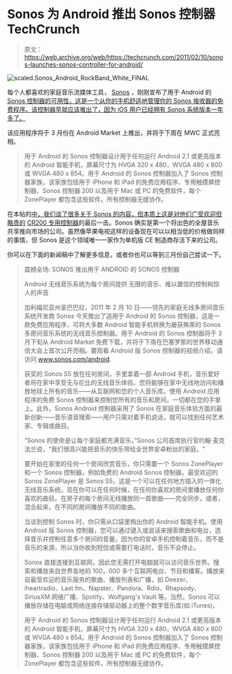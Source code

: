 # Sonos 为 Android 推出 Sonos 控制器 TechCrunch

> 原文：<https://web.archive.org/web/https://techcrunch.com/2011/02/10/sonos-launches-sonos-controller-for-android/>

![](img/539641ce17cd1375aa7e0d0c53f1fb50.png "scaled.Sonos_Android_RockBand_White_FINAL")

每个人都喜欢的家庭音乐流媒体工具， [Sonos](https://web.archive.org/web/20221206220311/http://crunchgear.com/tag/Sonos) ，刚刚宣布了用于 Android 的 [Sonos 控制器的可用性，这是一个从你的手机舒适地管理你的 Sonos 接收器的免费程序。该控制器早就应该推出了，因为 iOS 用户已经拥有 Sonos 系统版本一年多了。](https://web.archive.org/web/20221206220311/http://www.sonos.com/android)

该应用程序将于 3 月份在 Android Market 上推出，并将于下周在 MWC 正式亮相。

> 用于 Android 的 Sonos 控制器设计用于任何运行 Android 2.1 或更高版本的 Android 智能手机，屏幕尺寸为 HVGA 320 x 480，WVGA 480 x 800 或 WVGA 480 x 854。用于 Android 的 Sonos 控制器加入了 Sonos 控制器家族，该家族包括用于 iPhone 和 iPad 的免费应用程序、专用触摸屏控制器、Sonos 控制器 200 以及用于 Mac 或 PC 的免费软件，每个 ZonePlayer 都包含这些软件。所有控制器无缝协作。

在本帖的[中，我们谈了很多关于 Sonos 的内容，但本质上这是对他们广受欢迎但略贵的](https://web.archive.org/web/20221206220311/http://www.crunchgear.com/2011/01/19/how-sonos-got-it-right-up-close-with-a-survivor/) [CR200 专用控制器](https://web.archive.org/web/20221206220311/http://www.crunchgear.com/2009/07/27/comprehensive-hands-on-with-the-sonos-cr200/)的最后一击。Sonos 确实是第一个将出色的全屋音乐共享推向市场的公司。虽然像苹果电视这样的设备现在可以以相当低的价格做同样的事情，但 Sonos 是这个领域唯一一家作为单机版 CE 制造商存活下来的公司。

你可以在下面的新闻稿中了解更多信息，或者你也可以等到三月份自己尝试一下。

> 震撼全场:
> SONOS 推出用于 ANDROID 的
> SONOS 控制器
> 
> Android 无线音乐系统为每个房间提供
> 无限的音乐、难以置信的控制和惊人的声音
> 
> 加利福尼亚州圣巴巴拉，2011 年 2 月 10 日——领先的家庭无线多房间音乐系统开发商 Sonos 今天推出了适用于 Android 的 Sonos 控制器，这是一款免费应用程序，可将大多数 Android 智能手机转换为屡获殊荣的 Sonos 多房间音乐系统的无线音乐控制器。用于 Android 的 Sonos 控制器将于 3 月下旬从 Android Market 免费下载，并将于下周在巴塞罗那的世界移动通信大会上首次公开亮相。要观看 Android 版 Sonos 控制器的视频介绍，请访问 www.sonos.com/android.
> 
> 获奖的 Sonos S5 放在任何房间，手里拿着一部 Android 手机，音乐爱好者将在家中享受无与伦比的无线音乐体验。您将能够在家中无线地访问和播放地球上所有的音乐——从互联网和您的个人音乐库。使用 Android 应用程序的免费 Sonos 控制器来控制您所有的音乐和房间，一切都在您的手掌上。此外，Sonos Android 控制器采用了 Sonos 在家庭音乐体验方面的最新创新——音乐语音搜索——用户只需对着手机说话，就可以找到任何艺术家、专辑或曲目。
> 
> “Sonos 的使命是让每个家庭都充满音乐，”Sonos 公司首席执行官约翰·麦克法兰说，“我们很高兴能把音乐的快乐带给全世界安卓粉丝的家庭。"
> 
> 要开始在家里的任何一个房间欣赏音乐，你只需要一个 Sonos ZonePlayer 和一个 Sonos 控制器，例如免费的 Android Sonos 控制器。最受欢迎的 Sonos ZonePlayer 是 Sonos S5，这是一个可以在任何地方插入的一体化无线音乐系统。现在你可以在任何时候，在任何你喜欢的房间里播放任何你喜欢的曲目。在房子的每个房间无线播放同一首歌曲——完全同步。或者，混合起来，在不同的房间播放不同的歌曲。
> 
> 当谈到控制 Sonos 时，你只需从口袋里掏出你的 Android 智能手机。使用 Android 版 Sonos 控制器，您可以通过键入或说话来搜索歌曲和电台，选择音乐并控制任意多个房间的音量。因为你的安卓手机控制着音乐，而不是音乐的来源，所以当你收到短信或需要打电话时，音乐不会停止。
> 
> Sonos 直接连接到互联网，因此您无需打开电脑就可以访问音乐世界。搜索和播放来自世界各地的 100，000 多个互联网电台、节目和播客。播放来自最受欢迎的音乐服务的歌曲、播放列表和广播，如 Deezer、iheartradio、Last.fm、Napster、Pandora、Rdio、Rhapsody、SiriusXM 网络广播、Spotify、Wolfgang's Vault 等。当然，Sonos 可以播放存储在电脑或网络连接存储驱动器上的整个数字音乐库(如 iTunes)。
> 
> 用于 Android 的 Sonos 控制器设计用于任何运行 Android 2.1 或更高版本的 Android 智能手机，屏幕尺寸为 HVGA 320 x 480，WVGA 480 x 800 或 WVGA 480 x 854。用于 Android 的 Sonos 控制器加入了 Sonos 控制器家族，该家族包括用于 iPhone 和 iPad 的免费应用程序、专用触摸屏控制器、Sonos 控制器 200 以及用于 Mac 或 PC 的免费软件，每个 ZonePlayer 都包含这些软件。所有控制器无缝协作。